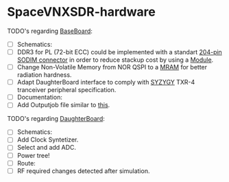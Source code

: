 # SpaceVNXSDR-hardware
TODO's regarding [BaseBoard](SpaceVNXBaseBoard):
- [ ] Schematics:
- [ ]  DDR3 for PL (72-bit ECC) could be implemented with a standart [204-pin SODIM connector](https://www.te.com/usa-en/product-CAT-D33037-SO1339.html?q=&n=531259&type=products&samples=N&inStoreWithoutPL=false&instock=N) in order to reduce stackup cost by using a [Module](https://media-www.micron.com/-/media/client/global/documents/products/data-sheet/modules/sodimm/jtf16c256_512_1gx64hz.pdf?rev=92a9360308b84bd182ce55b117fec160).
- [ ]  Change Non-Volatile Memory from NOR QSPI to a [MRAM](https://www.everspin.com/AppNotes) for better radiation hardness.
- [ ]  Adapt DaughterBoard interface to comply with [SYZYGY](https://syzygyfpga.io/specification/) TXR-4 tranceiver peripheral specification.
- [ ]  Documentation:
- [ ]  Add Outputjob file similar to [this](https://github.com/KindaM3h/SpaceVNXDaughterBoard/blob/5bddf40d4c2867f65b3ace6bd9e41c5fd28d74c9/SpaceVNXDaughterBoard.OutJob).

TODO's regarding [DaughterBoard](SpaceVNXDaughterBoard):
- [ ] Schematics:
- [ ] Add Clock Syntetizer.
- [ ] Select and add ADC.
- [ ] Power tree!
- [ ] Route:
- [ ] RF required changes detected after simulation.
